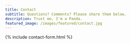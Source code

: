 ```yaml
---
title: Contact
subtitle: Questions? Comments? Please share them below.
description: Trust me, I'm a Panda.
featured_image: /images/featured/contact.jpg
---
```


{% include contact-form.html %}
